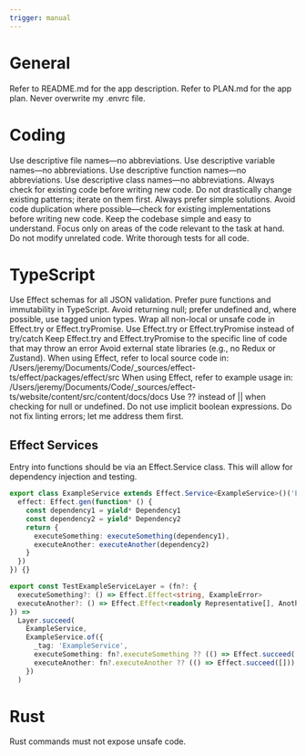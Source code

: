 ```yaml
---
trigger: manual
---
```


# General

Refer to README.md for the app description.
Refer to PLAN.md for the app plan.
Never overwrite my .envrc file.

# Coding

Use descriptive file names—no abbreviations.
Use descriptive variable names—no abbreviations.
Use descriptive function names—no abbreviations.
Use descriptive class names—no abbreviations.
Always check for existing code before writing new code.
Do not drastically change existing patterns; iterate on them first.
Always prefer simple solutions.
Avoid code duplication where possible—check for existing implementations before writing new code.
Keep the codebase simple and easy to understand.
Focus only on areas of the code relevant to the task at hand.
Do not modify unrelated code.
Write thorough tests for all code.

# TypeScript

Use Effect schemas for all JSON validation.
Prefer pure functions and immutability in TypeScript.
Avoid returning null; prefer undefined and, where possible, use tagged union types.
Wrap all non-local or unsafe code in Effect.try or Effect.tryPromise.
Use Effect.try or Effect.tryPromise instead of try/catch
Keep Effect.try and Effect.tryPromise to the specific line of code that may throw an error
Avoid external state libraries (e.g., no Redux or Zustand).
When using Effect, refer to local source code in: /Users/jeremy/Documents/Code/\_sources/effect-ts/effect/packages/effect/src
When using Effect, refer to example usage in: /Users/jeremy/Documents/Code/\_sources/effect-ts/website/content/src/content/docs/docs
Use ?? instead of || when checking for null or undefined.
Do not use implicit boolean expressions.
Do not fix linting errors; let me address them first.

## Effect Services

Entry into functions should be via an Effect.Service class. This will allow for dependency injection and testing.

```typescript
export class ExampleService extends Effect.Service<ExampleService>()('ExampleService', {
  effect: Effect.gen(function* () {
    const dependency1 = yield* Dependency1
    const dependency2 = yield* Dependency2
    return {
      executeSomething: executeSomething(dependency1),
      executeAnother: executeAnother(dependency2)
    }
  })
}) {}

export const TestExampleServiceLayer = (fn?: {
  executeSomething?: () => Effect.Effect<string, ExampleError>
  executeAnother?: () => Effect.Effect<readonly Representative[], AnotherError>
}) =>
  Layer.succeed(
    ExampleService,
    ExampleService.of({
      _tag: 'ExampleService',
      executeSomething: fn?.executeSomething ?? (() => Effect.succeed('')),
      executeAnother: fn?.executeAnother ?? (() => Effect.succeed([]))
    })
  )
```

# Rust

Rust commands must not expose unsafe code.
